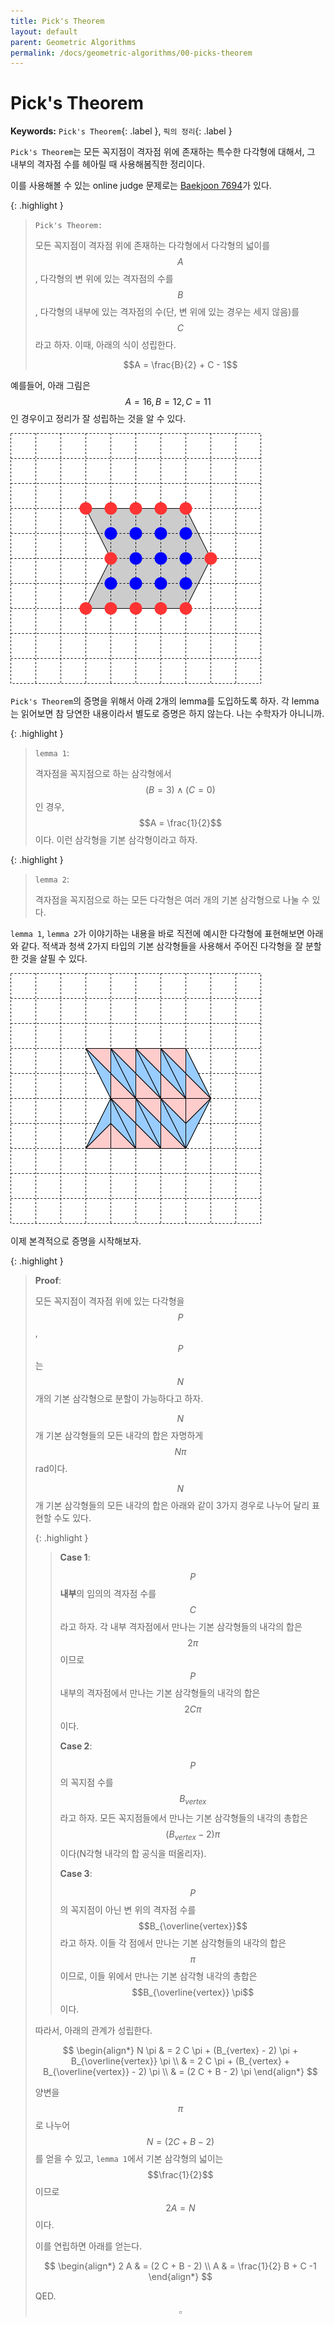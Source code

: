 ```yaml
---
title: Pick's Theorem
layout: default
parent: Geometric Algorithms
permalink: /docs/geometric-algorithms/00-picks-theorem
---
```


# Pick's Theorem

**Keywords:** `Pick's Theorem`{: .label }, `픽의 정리`{: .label }

`Pick's Theorem`는 모든 꼭지점이 격자점 위에 존재하는 특수한 다각형에 대해서, 그 내부의 격자점 수를 헤아릴 때 사용해봄직한 정리이다.

이를 사용해볼 수 있는 online judge 문제로는 [Baekjoon 7694](/docs/baekjoon-online-judge/07694)가 있다.

{: .highlight }
> `Pick's Theorem:`
> 
> 모든 꼭지점이 격자점 위에 존재하는 다각형에서 다각형의 넓이를 $$A$$, 다각형의 변 위에 있는 격자점의 수를 $$B$$, 다각형의 내부에 있는 격자점의 수(단, 변 위에 있는 경우는 세지 않음)를 $$C$$라고 하자. 이때, 아래의 식이 성립한다.
>
> $$A = \frac{B}{2} + C - 1$$

예를들어, 아래 그림은 $$A = 16,\,B = 12,\,C = 11$$인 경우이고 정리가 잘 성립하는 것을 알 수 있다.

![fig_01](/docs/geometric-algorithms/00-picks-theorem/example.png)

`Pick's Theorem`의 증명을 위해서 아래 2개의 lemma를 도입하도록 하자. 각 lemma는 읽어보면 참 당연한 내용이라서 별도로 증명은 하지 않는다. 나는 수학자가 아니니까.

{: .highlight }
> `lemma 1`:
> 
> 격자점을 꼭지점으로 하는 삼각형에서 $$(B = 3) \wedge (C = 0)$$인 경우, $$A = \frac{1}{2}$$이다. 이런 삼각형을 기본 삼각형이라고 하자.

{: .highlight }
> `lemma 2`:
>
> 격자점을 꼭지점으로 하는 모든 다각형은 여러 개의 기본 삼각형으로 나눌 수 있다.

`lemma 1`, `lemma 2`가 이야기하는 내용을 바로 직전에 예시한 다각형에 표현해보면 아래와 같다. 적색과 청색 2가지 타입의 기본 삼각형들을 사용해서 주어진 다각형을 잘 분할한 것을 살필 수 있다.

![fig_02](/docs/geometric-algorithms/00-picks-theorem/example2.png)

이제 본격적으로 증명을 시작해보자.

{: .highlight }
> **Proof**:
>
> 모든 꼭지점이 격자점 위에 있는 다각형을 $$P$$, $$P$$는 $$N$$개의 기본 삼각형으로 분할이 가능하다고 하자.
>
> $$N$$개 기본 삼각형들의 모든 내각의 합은 자명하게 $$N \pi$$ rad이다.
>
> $$N$$개 기본 삼각형들의 모든 내각의 합은 아래와 같이 3가지 경우로 나누어 달리 표현할 수도 있다.
>
> {: .highlight }
>> **Case 1**:
>>
>> $$P$$ **내부**의 임의의 격자점 수를 $$C$$라고 하자. 각 내부 격자점에서 만나는 기본 삼각형들의 내각의 합은 $$2 \pi$$이므로 $$P$$ 내부의 격자점에서 만나는 기본 삼각형들의 내각의 합은 $$2 C \pi$$이다.
>>
>> **Case 2**:
>> 
>> $$P$$의 꼭지점 수를 $$B_{vertex}$$라고 하자. 모든 꼭지점들에서 만나는 기본 삼각형들의 내각의 총합은 $$(B_{vertex} - 2) \pi$$이다(N각형 내각의 합 공식을 떠올리자).
>>
>> **Case 3**:
>>
>> $$P$$의 꼭지점이 아닌 변 위의 격자점 수를 $$B_{\overline{vertex}}$$라고 하자. 이들 각 점에서 만나는 기본 삼각형들의 내각의 합은 $$\pi$$이므로, 이들 위에서 만나는 기본 삼각형 내각의 총합은 $$B_{\overline{vertex}} \pi$$이다.
>
> 따라서, 아래의 관계가 성립한다.
>
> $$
> \begin{align*}
>   N \pi & = 2 C \pi + (B_{vertex} - 2) \pi + B_{\overline{vertex}} \pi \\
>         & = 2 C \pi + (B_{vertex} + B_{\overline{vertex}} - 2) \pi \\
>         & = (2 C + B - 2) \pi
> \end{align*}
> $$
>
> 양변을 $$\pi$$로 나누어 $$N = (2 C + B - 2)$$를 얻을 수 있고, `lemma 1`에서 기본 삼각형의 넓이는 $$\frac{1}{2}$$이므로 $$2 A = N$$이다.
>
> 이를 연립하면 아래를 얻는다.
>
> $$
> \begin{align*}
>   2 A & = (2 C + B - 2) \\
>   A & = \frac{1}{2} B + C -1
> \end{align*}
> $$
>
> QED. $$\square$$

<script src="https://utteranc.es/client.js"
        repo="i-am-wonseoklee/i-am-wonseoklee.github.io"
        issue-term="pathname"
        theme="github-dark-orange"
        crossorigin="anonymous"
        async>
</script>